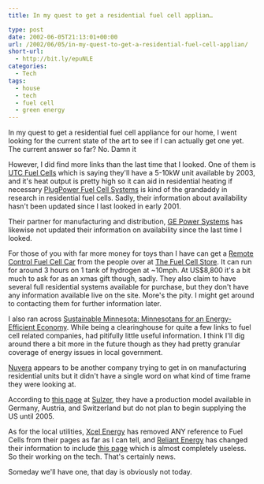 ```yaml
---
title: In my quest to get a residential fuel cell applian…

type: post
date: 2002-06-05T21:13:01+00:00
url: /2002/06/05/in-my-quest-to-get-a-residential-fuel-cell-applian/
short-url:
  - http://bit.ly/epuNLE
categories:
  - Tech
tags:
  - house
  - tech
  - fuel cell
  - green energy
---
```

In my quest to get a residential fuel cell appliance for our home, I went looking for the current state of the art to see if I can actually get one yet. The current answer so far? No. Damn it

However, I did find more links than the last time that I looked. One of them is <a href="http://www.utcfuelcells.com/index.shtml">UTC Fuel Cells</a> which is saying they'll have a 5-10kW unit available by 2003, and it's heat output is pretty high so it can aid in residential heating if necessary <a href="http://www.plugpower.com/index.cfm">PlugPower Fuel Cell Systems</a> is kind of the grandaddy in research in residential fuel cells. Sadly, their information about availability hasn't been updated since I last looked in early 2001.

Their partner for manufacturing and distribution, <a href="http://www.gepower.com/home/index.html">GE Power Systems</a> has likewise not updated their information on availability since the last time I looked.

For those of you with far more money for toys than I have can get a <a href="http://www.fuelcellstore.com/products/b3%2031/remote_car.html">Remote Control Fuel Cell Car</a> from the people over at <a href="http://www.fuelcellstore.com">The Fuel Cell Store</a>. It can run for around 3 hours on 1 tank of hydrogen at ~10mph. At US$8,800 it's a bit much to ask for as an xmas gift though, sadly. They also claim to have several full residential systems available for purchase, but they don't have any information available live on the site. More's the pity. I might get around to contacting them for further information later.

I also ran across <a href="http://www.me3.org">Sustainable Minnesota: Minnesotans for an Energy-Efficient Economy</a>. While being a clearinghouse for quite a few links to fuel cell related companies, had pitifully little useful information. I think I'll dig around there a bit more in the future though as they had pretty granular coverage of energy issues in local government.

<a href="http://www.nuvera.com">Nuvera</a> appears to be another company trying to get in on manufacturing residential units but it didn't have a single word on what kind of time frame they were looking at.

According to <a href="http://www.sulzer.com/com/ProductsAndServices/IndustrialTechnology/Services/Hexis/product_list.html">this page</a> at <a href="http://sulzer.com">Sulzer</a>, they have a production model available in Germany, Austria, and Switzerland but do not plan to begin supplying the US until 2005.

As for the local utilities, <a href="http://www.xcelenergy.com">Xcel Energy</a> has removed ANY reference to Fuel Cells from their pages as far as I can tell, and <a href="http://www.reliantenergy">Reliant Energy</a> has changed their information to include <a href="http://entex.reliantenergy.com/fuelcell/index.html">this page</a> which is almost completely useless. So their working on the tech. That's certainly news.

Someday we'll have one, that day is obviously not today.